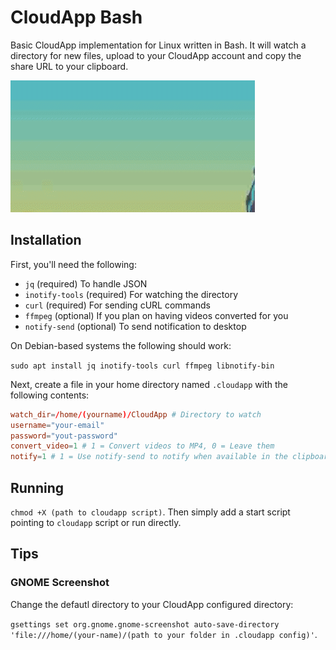 # CloudApp Bash

Basic CloudApp implementation for Linux written in Bash. It will watch a directory for new files, upload to your CloudApp account and copy the share URL to your clipboard.

![Sample](sample.gif?raw=true "Sample")

## Installation

First, you'll need the following:

+ `jq` (required) To handle JSON
+ `inotify-tools` (required) For watching the directory
+ `curl` (required) For sending cURL commands
+ `ffmpeg` (optional) If you plan on having videos converted for you
+ `notify-send` (optional) To send notification to desktop

On Debian-based systems the following should work:

`sudo apt install jq inotify-tools curl ffmpeg libnotify-bin`

Next, create a file in your home directory named `.cloudapp` with the following contents:

```conf
watch_dir=/home/(yourname)/CloudApp # Directory to watch
username="your-email"
password="yout-password"
convert_video=1 # 1 = Convert videos to MP4, 0 = Leave them
notify=1 # 1 = Use notify-send to notify when available in the clipboard.
```

## Running

`chmod +X (path to cloudapp script)`. Then simply add a start script pointing to `cloudapp` script or run directly.

## Tips

### GNOME Screenshot

Change the defautl directory to your CloudApp configured directory:

`gsettings set org.gnome.gnome-screenshot auto-save-directory 'file:///home/(your-name)/(path to your folder in .cloudapp config)'`.
